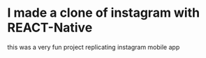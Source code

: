 # I made a clone of instagram with REACT-Native 

this was a very fun project replicating instagram mobile app 